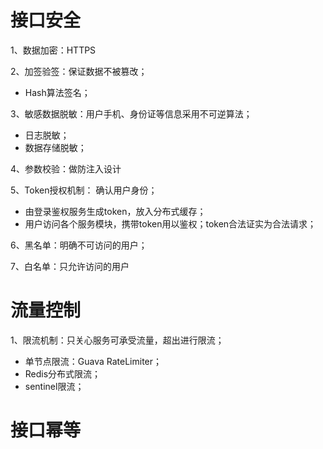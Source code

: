 # 接口安全

1、数据加密：HTTPS

2、加签验签：保证数据不被篡改；

- Hash算法签名；

3、敏感数据脱敏：用户手机、身份证等信息采用不可逆算法；

- 日志脱敏；
- 数据存储脱敏；

4、参数校验：做防注入设计

5、Token授权机制： 确认用户身份；

- 由登录鉴权服务生成token，放入分布式缓存；
- 用户访问各个服务模块，携带token用以鉴权；token合法证实为合法请求；

6、黑名单：明确不可访问的用户；

7、白名单：只允许访问的用户

# 流量控制

1、限流机制：只关心服务可承受流量，超出进行限流；

- 单节点限流：Guava RateLimiter；
- Redis分布式限流；
- sentinel限流；

# 接口幂等
